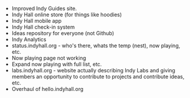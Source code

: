 * Improved Indy Guides site.
* Indy Hall online store (for things like hoodies)
* Indy Hall mobile app
* Indy Hall check-in system
* Ideas repository for everyone (not Github)
* Indy Analytics
* status.indyhall.org - who's there, whats the temp (nest), now playing, etc.
* Now playing page not working
* Expand now playing with full list, etc.
* labs.indyhall.org - website actually describing Indy Labs and giving members an opportunity to contribute to projects and contribute ideas, etc.
* Overhaul of hello.indyhall.org
